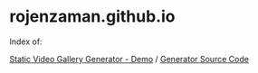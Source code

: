 # rojenzaman.github.io

Index of:

[Static Video Gallery Generator - Demo](https://rojenzaman.github.io/video-gallery/) / [Generator Source Code](https://github.com/rojenzaman/video-gallery-generator_bash/)
